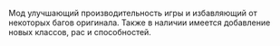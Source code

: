 Мод улучшающий производительность игры и избавляющий от некоторых багов оригинала. Также в наличии имеется добавление новых классов, рас и способностей.